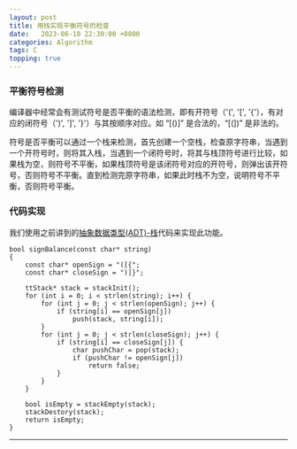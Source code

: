 ```yaml
---
layout: post
title: 用栈实现平衡符号的检查
date:   2023-06-10 22:30:00 +0800　
categories: Algorithm
tags: C
topping: true
---
```


### 平衡符号检测

编译器中经常会有测试符号是否平衡的语法检测，即有开符号（'(', '[', '{'），有对应的闭符号（')', ']', '}'）与其按顺序对应。如 “[()]” 是合法的，“[(])” 是非法的。  

符号是否平衡可以通过一个栈来检测，首先创建一个空栈，检查原字符串，当遇到一个开符号时，则将其入栈，当遇到一个闭符号时，将其与栈顶符号进行比较，如果栈为空，则符号不平衡，如果栈顶符号是该闭符号对应的开符号，则弹出该开符号，否则符号不平衡。直到检测完原字符串，如果此时栈不为空，说明符号不平衡，否则符号平衡。  

### 代码实现

我们使用之前讲到的[抽象数据类型(ADT)-栈]({{site.baseurl}}/2023/06/04/Stack/)代码来实现此功能。  

```
bool signBalance(const char* string)
{
    const char* openSign = "([{";
    const char* closeSign = ")]}";

    ttStack* stack = stackInit();
    for (int i = 0; i < strlen(string); i++) {
        for (int j = 0; j < strlen(openSign); j++) {
            if (string[i] == openSign[j]) 
                push(stack, string[i]);
        }
        for (int j = 0; j < strlen(closeSign); j++) {
            if (string[i] == closeSign[j]) {
                char pushChar = pop(stack);
                if (pushChar != openSign[j])
                    return false;
            }
        }
    }

    bool isEmpty = stackEmpty(stack);
    stackDestory(stack);
    return isEmpty;
}
```

--- 
